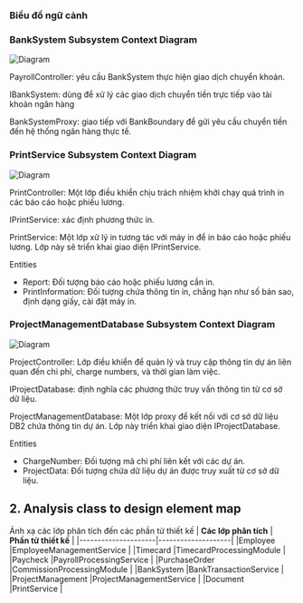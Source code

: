 ### Biểu đồ ngữ cảnh
 ### BankSystem Subsystem Context Diagram
 ![Diagram](https://www.planttext.com/api/plantuml/png/h99DJiCm48NtFiNiA1Bj0QAegg0iigagUWB7dLAh_edi2I82JiQ28t45R3T9JIfsP36oPZpFtvlCz-VNoXDtr6h5s0siyI0D0XqH7gmXPnK8nRrdASAMTo6b-f921syCqkTQqnTdj-nZ8bKPGdVW0faSJb3TStFQTPvGZo9xRAoNDED1IXnHd0eOJdSGMctiAI36oXoiqvoaDTVlxThQdvMtphvsPmiWTQDGeo5fdjEr4QPtbn6LfHyrcgYnNFuFPVKtH3wHydsno7Wc_Xv3E_MsCFitYI6mOwfdo5pRrb01QzlM2WSVd32aGenebn5aq1S18QB2fjKrkW9sv09_Nwj3puPh7DF9w1Eg9E6Fil7iUd7cy-Ml7IXWBnqA6iRh8Rdny28vo-x5li7gD3-XPso5PXyt-mS00F__0m00)
 
  PayrollController: yêu cầu BankSystem thực hiện giao dịch chuyển khoản.  
  
  IBankSystem: dùng để xử lý các giao dịch chuyển tiền trực tiếp vào tài khoản ngân hàng
  
  BankSystemProxy: giao tiếp với BankBoundary để gửi yêu cầu chuyển tiền đến hệ thống ngân hàng thực tế.
  
 ### PrintService Subsystem Context Diagram
![Diagram](https://www.planttext.com/api/plantuml/png/h5FBJeGm5DttAxfpJ9pvWCQOYOy52uqP_84A5sZI1salAZw-p8MVv2zOe621P5R3WfRxEkVSU_dz_jaxv1OR9GavexTG20qKAw0tHgCrKeAbcUJEaVvD7wtG6Fa-2EsVkhCVe3OMDtmu6HtEYy6PwCAm8R-xMiLH67rElXR0YKQm1S-0YF56apuj1ViY_DVfCTFcsRKEGVbOyzOEYgbGjGG56eKk-x29KDoCaxAQ2xtytErc80lQTvuQ1hOmJcY0ckZu20cCfkZBbC6M-VbvMPFL0qU28ax_edW9gNXV5vB6tfjyRQy5EDOrBEuAs0Uk88QToRasZSwvRTSB1tRoZOmSwFp91EycvyZ7kc6y1v2z1bU9sf7btcwtLukjOhJfcZYpTL5B0iohKwhH8kC8ZhuAhDP9OGX7QyPz3e5axrLr_-8V0000__y30000)

PrintController: Một lớp điều khiển chịu trách nhiệm khởi chạy quá trình in các báo cáo hoặc phiếu lương.

IPrintService: xác định phương thức in. 

PrintService: Một lớp xử lý in tương tác với máy in để in báo cáo hoặc phiếu lương. Lớp này sẽ triển khai giao diện IPrintService.

Entities
 * Report: Đối tượng báo cáo hoặc phiếu lương cần in.
 * PrintInformation: Đối tượng chứa thông tin in, chẳng hạn như số bản sao, định dạng giấy, cài đặt máy in.

 ### ProjectManagementDatabase Subsystem Context Diagram
 ![Diagram](https://www.planttext.com/api/plantuml/png/h5DBJiCm4Dtx5BC35cN1CaAeQeD45rI8dc2IJXE3FyKUjqJ0oLXm9Av0axQHqr1LGcGHEVORlyzClZ-_XfxHST1AY3D8QI4D0PS4OslOMQN8GQxGUz6yuS7P9yevEdqJq3oEs4bQqGwH8kCvZajq1Ks3piWb47zTY8y3nebXSWlCISZz2YRHRHbw-ZDR0X6oHpqBcQyyawvHhzNMCKYzLAJ9i3H50sjrTSEuHuD50_n_cRq0hjylBuyJ7_YwtMZddHtQjp0cR8MkK0LAOBQHQugQkEEmlhw5BhTxataBx-nFKTF1INxKy0wmjkvv0x-pmVa4KXioHRqcZMmmStHLPnxJqLKlz9T0hcgYRbPxCR_Dm2CfP6cDB-NIY_vm3mOt_HbC8DHf7kz-NHKBIo2tMWSZSsJoi9PSdgZkz2Xfn-WKQTokk4eCoSphV_m7003__mC0)
 
ProjectController: Lớp điều khiển để quản lý và truy cập thông tin dự án liên quan đến chi phí, charge numbers, và thời gian làm việc.

IProjectDatabase: định nghĩa các phương thức truy vấn thông tin từ cơ sở dữ liệu.

ProjectManagementDatabase: Một lớp proxy để kết nối với cơ sở dữ liệu DB2 chứa thông tin dự án. Lớp này triển khai giao diện IProjectDatabase.

Entities
* ChargeNumber: Đối tượng mã chi phí liên kết với các dự án.
* ProjectData: Đối tượng chứa dữ liệu dự án được truy xuất từ cơ sở dữ liệu.

## 2. Analysis class to design element map

Ánh xạ các lớp phân tích đến các phần tử thiết kế
| **Các lớp phân tích** | **Phần tử thiết kế** |
|---------------------|--------------------|
|Employee            |EmployeeManagementService  |
|Timecard         |TimecardProcessingModule   |
|Paycheck          |PayrollProcessingService |
|PurchaseOrder        |CommissionProcessingModule	   |
|BankSystem     |BankTransactionService |
|ProjectManagement      |ProjectManagementService |
|Document    |PrintService |
